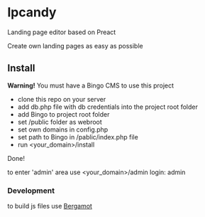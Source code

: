 # lpcandy
Landing page editor based on Preact

Create own landing pages as easy as possible 

## Install
**Warning!** You must have a Bingo CMS to use this project

- clone this repo on your server
- add db.php file with db credentials into the project root folder
- add Bingo to project root folder
- set /public folder as webroot
- set own domains in config.php
- set path to Bingo in /pablic/index.php file
- run <your_domain>/install

Done!

to enter 'admin' area use <your_domain>/admin
login: admin

### Development
to build js files use [Bergamot](https://github.com/boomyjee/bergamot)
